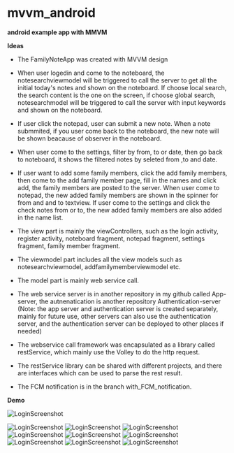 # mvvm_android

**android example app with MMVM**

**Ideas**

* The FamilyNoteApp was created with MVVM design
* When user logedin and come to the noteboard, the notesearchviewmodel will be triggered to call the server to get all the initial today's notes and shown on the noteboard. If choose local search, the search content is the one on the screen, if choose global search, notesearchmodel will be triggered to call the server with input keywords and shown on the noteboard.
* If user click the notepad, user can submit a new note. When a note submmited, if you user come back to the noteboard, the new note will be shown beacause of observer in the noteboard.
* When user come to the settings, filter by from, to or date, then go back to noteboard, it shows the filtered notes by seleted from ,to and date.
* If user want to add some family members, click the add family members, then come to the add family member page, fill in the names and click add, the family members are posted to the server. When user come to notepad, the new added family members are shown in the spinner for from and and to textview. If user come to the settings and click the check notes from or to, the new added family members are also added in the name list.

* The view part is mainly the viewControllers, such as the login activity, register activity, noteboard fragment, notepad fragment, settings fragment, family member fragment.
* The viewmodel part includes all the view models such as notesearchviewmodel, addfamilymemberviewmodel etc.
* The model part is mainly web service call. 
* The web service server is in another repository in my github called App-server, the autnenatication is another repository Authentication-server
(Note: the app server and authentication server is created separately, mainly for future use, other servers can also use the authentication server, and the authentication server can be deployed to other places if needed)
* The webservice call framework was encapsulated as a library called restService, which mainly use the Volley to do the http request.
* The restService library can be shared with different projects, and there are interfaces which can be used to parse the rest result.

* The FCM notification is in the branch with_FCM_notification.

**Demo**

![LoginScreenshot](https://github.com/kelci2017/mvvm_android/blob/screenshots/familynoteapp.gif)

![LoginScreenshot](https://github.com/kelci2017/mvvm_android/blob/screenshots/login.png)
![LoginScreenshot](https://github.com/kelci2017/mvvm_android/blob/screenshots/register.png)
![LoginScreenshot](https://github.com/kelci2017/mvvm_android/blob/screenshots/noetboard.png)
![LoginScreenshot](https://github.com/kelci2017/mvvm_android/blob/screenshots/notepad.png)
![LoginScreenshot](https://github.com/kelci2017/mvvm_android/blob/screenshots/settings2.png)
![LoginScreenshot](https://github.com/kelci2017/mvvm_android/blob/screenshots/settings1.png)
![LoginScreenshot](https://github.com/kelci2017/mvvm_android/blob/screenshots/addfamilymember.png)
![LoginScreenshot](https://github.com/kelci2017/mvvm_android/blob/screenshots/notification3.png)
![LoginScreenshot](https://github.com/kelci2017/mvvm_android/blob/screenshots/notification2.png)
